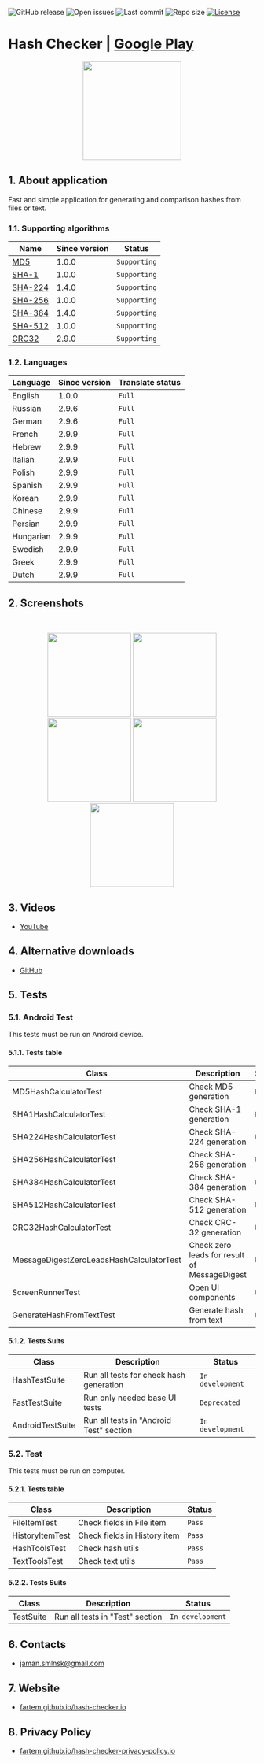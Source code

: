 ![GitHub release](https://img.shields.io/github/release/fartem/hash-checker.svg?color=009688)
![Open issues](https://img.shields.io/github/issues-raw/fartem/hash-checker.svg)
![Last commit](https://img.shields.io/github/last-commit/fartem/hash-checker.svg)
![Repo size](https://img.shields.io/github/repo-size/fartem/hash-checker.svg)
[![License](https://img.shields.io/github/license/fartem/hash-checker.svg)](https://github.com/fartem/hash-checker/blob/master/LICENSE)

# Hash Checker | [Google Play](https://play.google.com/store/apps/details?id=com.smlnskgmail.jaman.hashchecker)

<p align="center"><img src="media/ic_app.png" height="200px"></p>

## 1. About application

Fast and simple application for generating and comparison hashes from files or text.

### 1.1. Supporting algorithms

| Name | Since version | Status |
| --- | --- | --- |
| [MD5](https://en.wikipedia.org/wiki/MD5) | 1.0.0 | `Supporting` |
| [SHA-1](https://en.wikipedia.org/wiki/SHA-1) | 1.0.0 | `Supporting` |
| [SHA-224](https://en.wikipedia.org/wiki/SHA-2) | 1.4.0 | `Supporting` |
| [SHA-256](https://en.wikipedia.org/wiki/SHA-2) | 1.0.0 | `Supporting` |
| [SHA-384](https://en.wikipedia.org/wiki/SHA-2) | 1.4.0 | `Supporting` |
| [SHA-512](https://en.wikipedia.org/wiki/SHA-2) | 1.0.0 | `Supporting` |
| [CRC32](https://en.wikipedia.org/wiki/Cyclic_redundancy_check) | 2.9.0 | `Supporting` |

### 1.2. Languages

| Language | Since version | Translate status |
| --- | --- | --- |
| English | 1.0.0 | `Full` |
| Russian | 2.9.6 | `Full` |
| German | 2.9.6 | `Full` |
| French | 2.9.9 | `Full` |
| Hebrew | 2.9.9 | `Full` |
| Italian | 2.9.9 | `Full` |
| Polish | 2.9.9 | `Full` |
| Spanish | 2.9.9 | `Full` |
| Korean | 2.9.9 | `Full` |
| Chinese | 2.9.9 | `Full` |
| Persian | 2.9.9 | `Full` |
| Hungarian | 2.9.9 | `Full` |
| Swedish | 2.9.9 | `Full` |
| Greek | 2.9.9 | `Full` |
| Dutch | 2.9.9 | `Full` |

## 2. Screenshots

<br/>
<p align="center">
  <img src="media/screenshots/1.png" width="170" />
  <img src="media/screenshots/2.png" width="170" />
  <img src="media/screenshots/3.png" width="170" />
  <img src="media/screenshots/4.png" width="170" />
  <img src="media/screenshots/5.png" width="170" />
</p>

## 3. Videos

- [YouTube](https://www.youtube.com/watch?v=Q7Otn971kJk&list=PLOIwDRWd_SDdBz2aiVtMocFunaXaKSPMx)

## 4. Alternative downloads

- [GitHub](https://github.com/fartem/hash-checker/releases)

## 5. Tests

### 5.1. Android Test

This tests must be run on Android device.

#### 5.1.1. Tests table

| Class | Description | Status |
| --- | --- | --- |
| MD5HashCalculatorTest | Check MD5 generation | `Pass` |
| SHA1HashCalculatorTest | Check SHA-1 generation | `Pass` |
| SHA224HashCalculatorTest | Check SHA-224 generation | `Pass` |
| SHA256HashCalculatorTest | Check SHA-256 generation | `Pass` |
| SHA384HashCalculatorTest | Check SHA-384 generation | `Pass` |
| SHA512HashCalculatorTest | Check SHA-512 generation | `Pass` |
| CRC32HashCalculatorTest | Check CRC-32 generation | `Pass` |
| MessageDigestZeroLeadsHashCalculatorTest | Check zero leads for result of MessageDigest | `Pass` |
| ScreenRunnerTest | Open UI components | `Pass` |
| GenerateHashFromTextTest | Generate hash from text | `Pass` |

#### 5.1.2. Tests Suits

| Class | Description | Status |
| --- | --- | --- |
| HashTestSuite | Run all tests for check hash generation | `In development` |
| FastTestSuite | Run only needed base UI tests | `Deprecated` |
| AndroidTestSuite | Run all tests in "Android Test" section | `In development` |

### 5.2. Test

This tests must be run on computer.

#### 5.2.1. Tests table

| Class | Description | Status |
| --- | --- | --- |
| FileItemTest | Check fields in File item | `Pass` |
| HistoryItemTest | Check fields in History item | `Pass` |
| HashToolsTest | Check hash utils | `Pass` |
| TextToolsTest | Check text utils | `Pass` |

#### 5.2.2. Tests Suits

| Class | Description | Status |
| --- | --- | --- |
| TestSuite | Run all tests in "Test" section | `In development` |


## 6. Contacts

- jaman.smlnsk@gmail.com

## 7. Website

- [fartem.github.io/hash-checker.io](https://fartem.github.io/hash-checker.io/)

## 8. Privacy Policy

- [fartem.github.io/hash-checker-privacy-policy.io](https://fartem.github.io/hash-checker-privacy-policy.io/)
